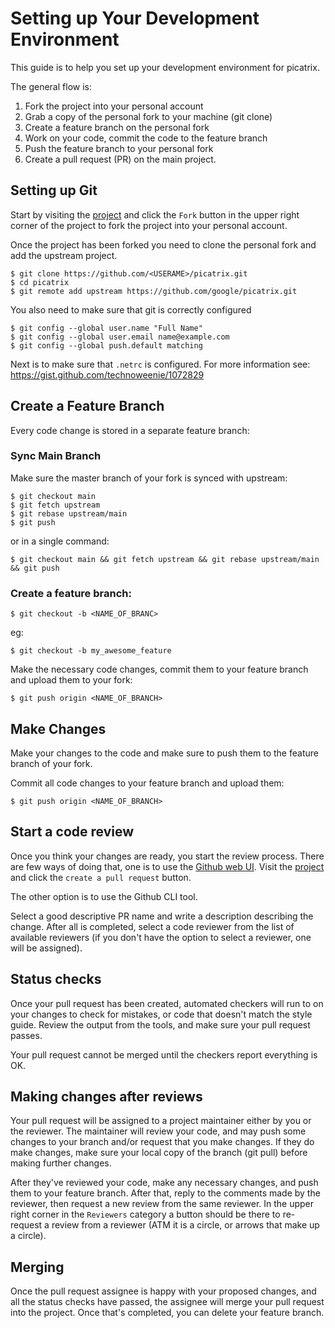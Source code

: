 # Setting up Your Development Environment

This guide is to help you set up your development environment for picatrix.

The general flow is:

1. Fork the project into your personal account
2. Grab a copy of the personal fork to your machine (git clone)
3. Create a feature branch on the personal fork
4. Work on your code, commit the code to the feature branch
5. Push the feature branch to your personal fork
6. Create a pull request (PR) on the main project.

## Setting up Git

Start by visiting the [project](https://github.com/google/picatrix) and click the `Fork`
button in the upper right corner of the project to fork the project into your personal
account.

Once the project has been forked you need to clone the personal fork and add the upstream project.

```shell
$ git clone https://github.com/<USERAME>/picatrix.git
$ cd picatrix
$ git remote add upstream https://github.com/google/picatrix.git
```

You also need to make sure that git is correctly configured

```shell
$ git config --global user.name "Full Name"
$ git config --global user.email name@example.com
$ git config --global push.default matching
```

Next is to make sure that `.netrc` is configured. For more information see: https://gist.github.com/technoweenie/1072829

## Create a Feature Branch

Every code change is stored in a separate feature branch:

### Sync Main Branch

Make sure the master branch of your fork is synced with upstream:

```shell
$ git checkout main
$ git fetch upstream
$ git rebase upstream/main
$ git push
```

or in a single command:
```shell
$ git checkout main && git fetch upstream && git rebase upstream/main && git push
```

### Create a feature branch:

```shell
$ git checkout -b <NAME_OF_BRANC>
```

eg:

```shell
$ git checkout -b my_awesome_feature
```

Make the necessary code changes, commit them to your feature branch and upload them to your fork:

```shell
$ git push origin <NAME_OF_BRANCH>
```

## Make Changes

Make your changes to the code and make sure to push them to the feature branch of your fork.

Commit all code changes to your feature branch and upload them:

```shell
$ git push origin <NAME_OF_BRANCH>
```

## Start a code review

Once you think your changes are ready, you start the review process.  There are few ways of doing that,
one is to use the [Github web UI](https://docs.github.com/en/free-pro-team@latest/github/collaborating-with-issues-and-pull-requests/creating-a-pull-request).
Visit the [project](https://github.com/google/picatrix/pulls) and click the `create a pull request` button.

The other option is to use the Github CLI tool.

Select a good descriptive PR name and write a description describing the change. After all is completed, select a code reviewer
from the list of available reviewers (if you don't have the option to select a reviewer, one will be
assigned).

## Status checks
Once your pull request has been created, automated checkers will run to on your changes to check
for mistakes, or code that doesn't match the style guide. Review the output from the tools, and
make sure your pull request passes.

Your pull request cannot be merged until the checkers report everything is OK.

## Making changes after reviews

Your pull request will be assigned to a project maintainer either by you or the reviewer.
The maintainer will review your code, and may push some changes to your branch and/or request
that you make changes. If they do make changes, make sure your local copy of the branch
(git pull) before making further changes.

After they've reviewed your code, make any necessary changes, and push them to your
feature branch. After that, reply to the comments made by the reviewer, then request
a new review from the same reviewer. In the upper right corner in the `Reviewers`
category a button should be there to re-request a review from a reviewer (ATM it is a circle,
or arrows that make up a circle).

## Merging
Once the pull request assignee is happy with your proposed changes, and all the status
checks have passed, the assignee will merge your pull request into the project.
Once that's completed, you can delete your feature branch.
